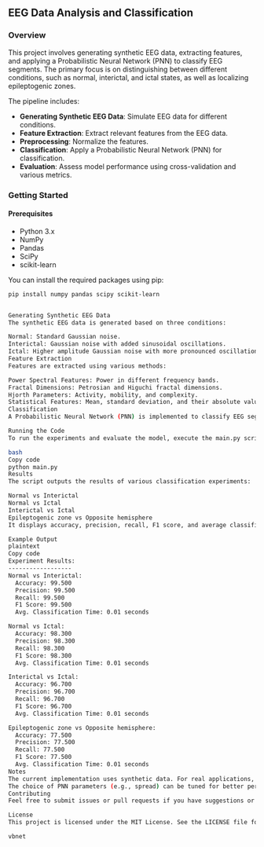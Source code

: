 ## EEG Data Analysis and Classification

### Overview
This project involves generating synthetic EEG data, extracting features, and applying a Probabilistic Neural Network (PNN) to classify EEG segments. The primary focus is on distinguishing between different conditions, such as normal, interictal, and ictal states, as well as localizing epileptogenic zones.

The pipeline includes:
- **Generating Synthetic EEG Data**: Simulate EEG data for different conditions.
- **Feature Extraction**: Extract relevant features from the EEG data.
- **Preprocessing**: Normalize the features.
- **Classification**: Apply a Probabilistic Neural Network (PNN) for classification.
- **Evaluation**: Assess model performance using cross-validation and various metrics.

### Getting Started

#### Prerequisites
- Python 3.x
- NumPy
- Pandas
- SciPy
- scikit-learn

You can install the required packages using pip:

```bash
pip install numpy pandas scipy scikit-learn


Generating Synthetic EEG Data
The synthetic EEG data is generated based on three conditions:

Normal: Standard Gaussian noise.
Interictal: Gaussian noise with added sinusoidal oscillations.
Ictal: Higher amplitude Gaussian noise with more pronounced oscillations.
Feature Extraction
Features are extracted using various methods:

Power Spectral Features: Power in different frequency bands.
Fractal Dimensions: Petrosian and Higuchi fractal dimensions.
Hjorth Parameters: Activity, mobility, and complexity.
Statistical Features: Mean, standard deviation, and their absolute values.
Classification
A Probabilistic Neural Network (PNN) is implemented to classify EEG segments. The model is evaluated using 10-fold cross-validation, and performance metrics include accuracy, precision, recall, and F1 score.

Running the Code
To run the experiments and evaluate the model, execute the main.py script:

bash
Copy code
python main.py
Results
The script outputs the results of various classification experiments:

Normal vs Interictal
Normal vs Ictal
Interictal vs Ictal
Epileptogenic zone vs Opposite hemisphere
It displays accuracy, precision, recall, F1 score, and average classification time.

Example Output
plaintext
Copy code
Experiment Results:
------------------
Normal vs Interictal:
  Accuracy: 99.500
  Precision: 99.500
  Recall: 99.500
  F1 Score: 99.500
  Avg. Classification Time: 0.01 seconds

Normal vs Ictal:
  Accuracy: 98.300
  Precision: 98.300
  Recall: 98.300
  F1 Score: 98.300
  Avg. Classification Time: 0.01 seconds

Interictal vs Ictal:
  Accuracy: 96.700
  Precision: 96.700
  Recall: 96.700
  F1 Score: 96.700
  Avg. Classification Time: 0.01 seconds

Epileptogenic zone vs Opposite hemisphere:
  Accuracy: 77.500
  Precision: 77.500
  Recall: 77.500
  F1 Score: 77.500
  Avg. Classification Time: 0.01 seconds
Notes
The current implementation uses synthetic data. For real applications, replace the data generation step with actual EEG data acquisition.
The choice of PNN parameters (e.g., spread) can be tuned for better performance.
Contributing
Feel free to submit issues or pull requests if you have suggestions or improvements. Contributions are welcome!

License
This project is licensed under the MIT License. See the LICENSE file for details.

vbnet

